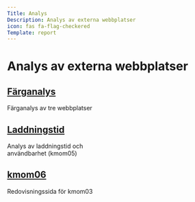 ```yaml
---
Title: Analys
Description: Analys av externa webbplatser
icon: fas fa-flag-checkered
Template: report
---
```


# Analys av externa webbplatser

<div class="kmom-grid-box">
    <a href="analysis/sub/01_colors"><h2>Färganalys</h2></a>
    <p>Färganalys av tre webbplatser</p>
    <div class="arrow"><a href="analysis/sub/01_colors"><i class="fas fa-arrow-circle-right"></i></a></div>
</div>
<div class="kmom-grid-box">
    <a href="analysis/sub/02_load"><h2>Laddningstid</h2></a>
    <p>Analys av laddningstid och<br/>användbarhet (kmom05)</p>
    <div class="arrow"><a href="analysis/sub/02_load"><i class="fas fa-arrow-circle-right"></i></a></div>
</div>
<div class="kmom-grid-box">
    <a href="analysis/sub/"><h2>kmom06</h2></a>
    <p>Redovisningssida för kmom03</p>
    <div class="arrow"><a href="analysis/sub/"><i class="fas fa-arrow-circle-right"></i></a></div>
</div>
